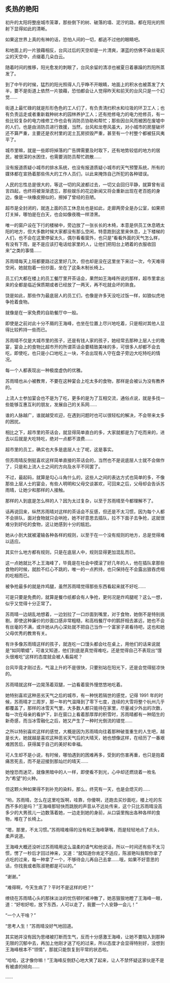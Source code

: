 ## 炙热的艳阳

初升的太阳将整座城市笼罩，那些倒下的树、破落的墙、泥泞的路，都在阳光的照射下显得如此的清晰。

如果这世界上真的有神的话，恐怕人间的一切，都逃不过他的眼睛吧。

和地面上的一片狼藉相反，台风过后的天空却是一片清爽，湛蓝的仿佛不染丝毫灰尘的天空中，点缀着几朵白云。

随着时间的推移，阳光愈发的刺眼了，台风余留的清凉也被夏日着暴躁的烈阳所蒸发了。

到了中午的时候，猛烈的阳光照得人几乎睁不开眼睛，地面上的积水也被蒸发了大半，要不是街道上依然一片狼藉，恐怕都会让人觉得昨天和前天的台风只是一个幻觉……

街道上最忙碌的就是形形色色的工人们了，有负责清扫积水和垃圾的环卫工人；也有负责运走或者重新栽种树木的园林养护工人；还有抢修电力的电力抢修员，有一些比较复杂的电力维修工作也会有消防员协助和帮忙；那些因台风而被困在废墟中的人们，也是由消防员进行救援，当然，台风和龙卷风虽大，对小城市的房屋破坏还不算严重，主要还是农村里的泥土瓦房损毁严重，甚至有一个村整个都被狂风夷平了。

城市里嘛，就是一些即将掉落的广告牌需要及时取下，还有地势较低的地方的居民，被很深的水困住，也需要消防员帮忙疏散……

没有报道质疑小城市的排水系统，也没有报道质疑小城市的天气预警系统，所有的媒体都在宣扬着那些伟大的工作人员们，以此来掩饰自己所犯的各种错误。

人民的忘性总是很大的，等这一切的风波都过去，一切又会回归平静，就算曾有谣言四起，也终将被渐渐遗忘，那些娱乐的花边新闻又将会重新出现在老百姓的身边，像是一块橡皮擦似的，擦掉了曾经的丑陋。

超市是全封闭的，就连上面的员工休息处也是如此，走廊两旁全是办公室，如果把灯关掉，哪怕是在白天，也会如像夜晚一样漆黑。

唯一的窗户设在下行的楼梯中，旁边放了一张长长的木椅，本意是供员工休息晒太阳的地方，但大多数时候大家都没有那么空闲，特意跑到这里来休息，上下楼梯的人们，也不会在这里停留太久，偶尔看看窗外，也只是“看看外面的天气怎么样，有没有下雨，是不是应该打电话给家里的人，让他们把阳台上晒着的衣服收回来”之类的事情……

苏雨晴每天上班都要路过这里好几次，但也却是没在这里坐下来过一次，今天难得空闲，她就抱着一份炒面，坐在了这条木制长椅上。

员工们大都在楼上的员工餐厅里开茶话会，果然如王海峰所说的那样，超市里拿出来的全都是临近保质期或者已经放了一两天，再不吃就会坏的熟食。

饶是如此，那些作为最底层人的员工们，也像是许多天没吃过饭一样，如狼似虎地争抢着食物。

就像是在一家免费的自助餐厅中一般。

即使是之前对此十分不屑的王海峰，也坐在位置上尽兴地吃着，只是相对其他人显得比较矜持一些而已。

苏雨晴不仅是大城市里的孩子，还是有钱人家的孩子，她经常去那种上层人士的晚宴，宴会上的食物比超市开的所谓茶话会要精致美味的多，可很多人却都不会去吃，即使吃，也只是小口地吃上一块，不会出现有人守在盘子旁边大吃特吃的情况。

每一个人都表现出一种极度虚伪的优雅。

苏雨晴也从小被教育，不要在这种宴会上吃太多的食物，那样是会被认为没有教养的。

上流人士参加宴会也不是为了吃，更多的是为了互相交流，通俗点说，就是多找一些能够互惠互利的朋友，发展自己的关系网……

谁的人脉越广，谁就越受欢迎，在遇到问题时也可以很轻松的解决，不会带来太多的困扰。

相比之下，超市里的茶话会，就显得简单直白的多，大家就都是为了吃而来的，进去以后就是大吃特吃，绝对一点都不浪费……

超市里的员工，确实也大多是底层人士了呢，这是事实。

但苏雨晴反倒挺喜欢这样简单直接的茶话会的，当然也不是说底层人士就不会做作了，只是和上流人士之间的方向及水平不同罢了。

不过，最起码，就算是勾心斗角什么的，这些人之间的表达方式也简单的多，不像那些上层人士的宴会，有些人明明和父母交谈甚欢，可回来之后，父母却会告诉苏雨晴，让她少和那样的人接触。

那样的人到底是怎么样的人？因为太过复杂，以至于苏雨晴至今都理解不了。

话再说回来，纵然苏雨晴对这样的茶话会不反感，但还是不太习惯，因为每个人都不会排队，面对食物就只会哄抢，她不好意思去插队，拉不下面子去争抢，这就很难分到好吃的食物，这让她感到十分的尴尬。

她从小到大就被灌输各种各样的规则，以至于在一个没有规则的地方，总是觉得难以适应。

其实什么地方都有规则，只是在底层人中，规则显得更加混乱而已。

这一点她就比不上王海峰了，毕竟是在社会中摸滚了好几年的人，他在插队拿那些食物的时候，就脸不红心不跳的，唯一的一点矜持，也只保持在不会露出狼吞虎咽的吃相而已。

被争抢最多的就是炸鸡腿，虽然苏雨晴觉得那些东西看起来就不好吃……

可是只要是免费的，就算是餐巾纸都会有人争抢，更何况是炸鸡腿呢？这么一想，似乎又觉得十分正常了。

苏雨晴一边胡乱地想着，一边划拉了一口炒面到嘴里，对于食物，她倒不是特别挑剔，即使这种廉价的炒面口感非常粗糙，和高档餐厅中的鹅肝相去甚远，她也不会有丝毫的不满，或许她从内心深处就不把自己当作一个富家子弟看待吧，这也和她父母优秀的教育有关。

有许多像苏雨晴这样的孩子，就连吃一口馒头都会吐在桌上，用他们的话来说就是“如同嚼蜡”，可谁又知道，他们到底是真觉得难吃，还是觉得自己不表现出“馒头很难吃”这样的态度就会被人看扁呢？

台风毕竟才刚过去，气温上升的不是很快，只要别站在阳光下，还是会觉得挺凉快的。

苏雨晴就这样一边晃荡着双腿，一边看着窗外慢悠悠地吃着。

她特别喜欢这种恶劣天气之后的城市，有一种恍若隔世的感觉，记得 1991 年的时候，苏雨晴才三周岁，那一年的气温降到了零下七度，连续的大雪将整个杭州几乎都覆盖了，那样的冰雪天气里，大多数人都只能待在家里，尽量减少外出的次数，每一次在母亲的看护下，趴在窗口上看着那厚厚的积雪时，苏雨晴都有一种陌生的新奇感，而当冰雪融化之后，她又产生了一种时光倒流的错觉……

之所以特别喜欢这样的感觉，大概是因为苏雨晴向往着那种破茧重生的人生吧，越是长大，她就越是喜欢这种恶劣天气后的大晴天，她也想像这样，在经历了一番艰难困苦后，获得属于自己的美好和幸福。

可人生却不是小说，有时候，哪怕遇到的困难再多，受到的伤害再重，也只是抱着痛苦死去，而不是迎接到那灿烂的晴天……

她惶恐而迷茫，就像黑暗中的人一样，即使看不到光，心中却还燃烧着一枚名为“希望”的火种。

但这颗火种如果得不到补充的染料，那么，终究有一天，也是会熄灭的……

“哟，苏雨晴，怎么在这里吃饭啊，哇靠，你傻啊，还跑去买炒面吃，楼上吃的东西不多的是吗？”王海峰那轻快而跳脱的声音从不远处传来，这个只比苏雨晴没高多少的大男孩儿一边数落着她，一边走到她的身前，从口袋里掏出各种各样的食物，堆在了长椅上。

“嗯，那里，不太习惯。”苏雨晴难得的没有和王海峰犟嘴，而是轻轻地点了点头，柔声说道。

王海峰大概还没听过苏雨晴用这么温柔的语气和他说话，所以一时间还有些不太习惯，愣了一秒后才回过神来，又道：“就知道你肯定不适应，陈淑艳叫我帮你拿了点吃的过来，每一种拿了一个，不够待会儿再自己去拿……哦，如果不好意思的话，你找我或者陈淑艳都是可以的。”

“谢谢。”

“难得啊，今天生病了？平时不是这样的吧？”

缭绕在苏雨晴心头的那抹淡淡的忧伤顿时被冲散了，她恶狠狠地瞪了王海峰一眼，道：“好啦好啦，放下东西，人可以走了，我要一个人安静一会儿！”

“一个人干啥？”

“思考人生！”苏雨晴没好气地回道。

其实她并没有因为思绪被打断而生气，反而十分感激王海峰，让她不要陷入到那种无限的沉郁中去，再加上他刚才送了吃的过来，所以态度才会显得特别好，没想到王海峰根本不“领情”，那就只能恢复到平常的状态啦。

“哈哈，这才像你嘛！”王海峰反倒舒心地大笑了起来，让人不禁怀疑这家伙是不是有被虐的倾向……

……
